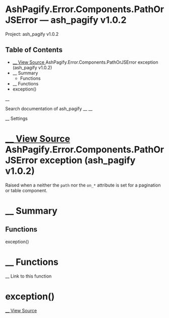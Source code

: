 # AshPagify.Error.Components.PathOrJSError — ash_pagify v1.0.2

Project: ash_pagify v1.0.2

## Table of Contents

- [ __ View Source ](external_link) AshPagify.Error.Components.PathOrJSError exception (ash_pagify v1.0.2)
- __ Summary
  - Functions
- __ Functions
- exception()

__

Search documentation of ash_pagify __ __

__ Settings

#  [ __ View Source ](external_link) AshPagify.Error.Components.PathOrJSError exception (ash_pagify v1.0.2)

Raised when a neither the `path` nor the `on_*` attribute is set for a pagination or table component.

#  __ Summary

##  Functions

exception()

#  __ Functions

__ Link to this function

# exception()

[ __ View Source ](external_link)
